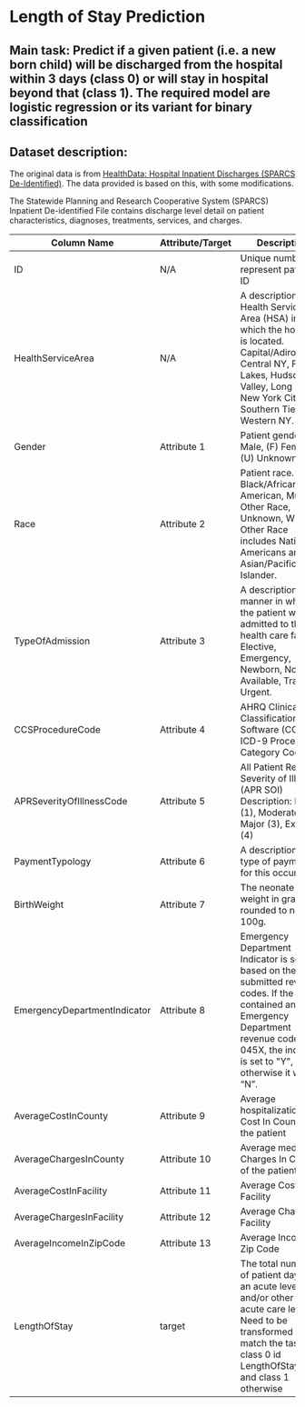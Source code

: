 # Length of Stay Prediction

## Main task: Predict if a given patient (i.e. a new born child) will be discharged from the hospital within 3 days (class 0) or will stay in hospital beyond that (class 1). The required model are logistic regression or its variant for binary classification

## Dataset description:

The original data is from [HealthData: Hospital Inpatient Discharges (SPARCS De-Identified)](https://healthdata.gov). The data provided is based on this, with some modifications.

The Statewide Planning and Research Cooperative System (SPARCS) Inpatient De-identified File contains discharge level detail on patient characteristics, diagnoses, treatments, services, and charges.

| Column   Name                | Attribute/Target | Description                                                                                                                                                                                                  |
|------------------------------|------------------|--------------------------------------------------------------------------------------------------------------------------------------------------------------------------------------------------------------|
| ID                           | N/A              | Unique number to represent patient ID                                                                                                                                                                        |
| HealthServiceArea            | N/A              | A description of the Health Service Area (HSA) in which the hospital is located. Capital/Adirondack, Central NY, Finger   Lakes, Hudson Valley, Long Island, New York City, Southern Tier, Western NY.       |
| Gender                       | Attribute 1      | Patient gender:   (M) Male, (F) Female, (U) Unknown.                                                                                                                                                         |
| Race                         | Attribute 2      | Patient race. Black/African American, Multi, Other Race, Unknown, White. Other Race   includes Native Americans and Asian/Pacific Islander.                                                                  |
| TypeOfAdmission              | Attribute 3      | A description of   the manner in which the patient was admitted to the health care facility:   Elective, Emergency, Newborn, Not Available, Trauma, Urgent.                                                  |
| CCSProcedureCode             | Attribute 4      | AHRQ Clinical Classification Software (CCS) ICD-9 Procedure Category Code                                                                                                                                    |
| APRSeverityOfIllnessCode     | Attribute 5      | All Patient  Refined Severity of Illness (APR SOI) Description: Minor (1), Moderate (2),   Major (3), Extreme (4)                                                                                            |
| PaymentTypology              | Attribute 6      | A description of the type of payment for this occurrence.                                                                                                                                                    |
| BirthWeight                  | Attribute 7      | The neonate birth weight in grams; rounded to nearest 100g.                                                                                                                                                  |
| EmergencyDepartmentIndicator | Attribute 8      | Emergency Department Indicator is set based on the submitted revenue codes. If the   record contained an Emergency Department revenue code of 045X, the indicator   is set to "Y", otherwise it will be “N”. |
| AverageCostInCounty          | Attribute 9      | Average hospitalization Cost In County of the patient                                                                                                                                                        |
| AverageChargesInCounty       | Attribute 10     | Average medical Charges In County of the patient                                                                                                                                                             |
| AverageCostInFacility        | Attribute 11     | Average Cost In Facility                                                                                                                                                                                     |
| AverageChargesInFacility     | Attribute 12     | Average Charges In Facility                                                                                                                                                                                  |
| AverageIncomeInZipCode       | Attribute 13     | Average Income In Zip Code                                                                                                                                                                                   |
| LengthOfStay                 | target           | The total number  of patient days at an acute level and/or other than acute care level. Need to be transformed to match the task class 0 id LengthOfStay < 4 and class 1 otherwise                           |

